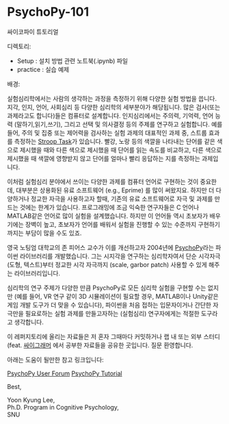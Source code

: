 # PsychoPy-101
싸이코파이 튜토리얼

디렉토리: 
- Setup : 설치 방법 관련 노트북(.ipynb) 파일
- practice : 실습 예제

배경: 

실험심리학에서는 사람의 생각하는 과정을 측정하기 위해 다양한 실험 방법을 씁니다. 지각, 인지, 언어, 사회심리 등 다양한 심리학의 세부분야가 해당됩니다. 많은 검사(또는 과제라고도 합니다)들은 컴퓨터로 설계합니다. 인지심리에서는 주의력, 기억력, 언어 능력 (말하기,읽기,쓰기), 그리고 선택 및 의사결정 등의 주제를 연구하고 실험합니다. 예를 들어, 주의 및 집중 또는 제어력을 검사하는 실험 과제의 대표적인 과제 중, 스트룹 효과를 측정하는 [Stroop Task](http://psychclassics.yorku.ca/Stroop/)가 있습니다. 빨강, 노랑 등의 색깔을 나타내는 단어를 같은 색으로 제시했을 때와 다른 색으로 제시했을 때 단어를 읽는 속도를 비교하고, 다른 색으로 제시했을 때 색깔에 영향받지 않고 단어를 얼마나 빨리 응답하는 지를 측정하는 과제입니다.

이처럼 실험심리 분야에서 쓰이는 다양한 과제를 컴퓨터 언어로 구현하는 것이 중요한데, 대부분은 상용화된 유료 소프트웨어 (e.g., Eprime) 를 많이 써왔지요. 하지만 더 다양하거나 정교한 자극을 사용하고자 할때, 기존의 유료 소프트웨어로 자극 및 과제를 만드는 것에는 한계가 있습니다. 프로그래밍에 조금 익숙한 연구자들은 C 언어나 MATLAB같은 언어로 많이 실험을 설계했습니다. 하지만 이 언어들 역시 초보자가 배우기에는 장벽이 높고, 초보자가 언어를 배워서 실험을 진행할 수 있는 수준까지 구현하기까지는 부담이 많을 수도 있죠. 

영국 노팅엄 대학교의 존 피어스 교수가 이를 개선하고자 2004년에 [PsychoPy](http://www.psychopy.org/)라는 파이썬 라이브러리를 개발했습니다. 그는 시지각을 연구하는 심리학자여서 단순 시각자극(도형, 텍스트)부터 정교한 시각 자극까지 (scale, garbor patch) 사용할 수 있게 해주는 라이브러리입니다. 

심리학의 연구 주제가 다양한 만큼 PsychoPy로 모든 심리학 실험을 구현할 수는 없지만 (예를 들어, VR 연구 같이 3D 시뮬레이션이 필요할 경우, MATLAB이나 Unity같은 게임 개발 도구가 더 맞을 수 있습니다), 파이썬을 처음 접하는 입문자이거나 간단한 자극만을 필요로하는 실험 과제를 만들고자하는 (실험심리) 연구자에게는 적절한 도구라고 생각합니다. 

이 레퍼지토리에 올리는 자료들은 저 혼자 그때마다 커밋하거나 랩 내 또는 외부 스터디 (feat. [싸이그래머](https://www.facebook.com/groups/psygrammer/) 에서 공부한 자료들을 공유한 곳입니다. 질문 환영합니다. 

아래는 도움이 될만한 참고 링크입니다: 

[PsychoPy User Forum](https://discourse.psychopy.org/)
[PsychoPy Tutorial](https://www.youtube.com/watch?v=VV6qhuQgsiI)

Best,

Yoon Kyung Lee, <br>
Ph.D. Program in Cognitive Psychology, <br>
SNU <br>
